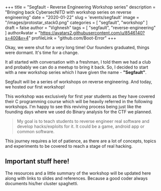+++
title = "Segfault - Reverse Engineering Workshop series"
description = "Bringing back CybersecNITD with workshop series on reverse engineering"
date = "2020-01-22"
slug = 'events/segfault'
image = "/images/protostar_stack0.png"
categories = [
	"segfault",
	"workshop"
]
draft = false
author = "Vighnesh"
tags = [
	"segfault",
	"reverse-engineering"
]
authorAvatar = "https://avatars2.githubusercontent.com/u/8546140?s=400&v=4"
profileLink = "github.com/Boot-Error"
+++

Okay, we were shut for a very long time! Our founders graduated, things were dormant. It's time for a change.

It all started with conversation with a freshman, I told them we had a club and probably we can do a meetup to bring it back. So, I decided to start with 
a new workshop series which I have given the name - **"Segfault"**.

Segfault will be a series of workshops on reverse engineering. And today, we hosted our first workshop!

This workshop was exclusively for first year students as they have covered their C programming course which will be heavily referred in the following workshops. I'm happy to see this reviving process being just like the founding days where we used do Binary analysis for the CTF we planned.

> My goal is to teach students to reverse engineer real software and develop hacks/exploits for it. It could be a game, android app or common software.

This journey requires a lot of patience, as there are a lot of concepts, topics and experiments to be covered to reach a stage of real hacking.

## Important stuff here!

The resources and a little summary of the workshop will be updated here along with links to slides and references. Because a good coder always documents his/her cluster spaghetti.
